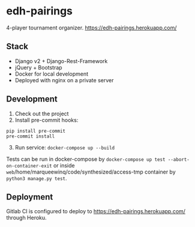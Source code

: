 # edh-pairings

4-player tournament organizer. https://edh-pairings.herokuapp.com/

## Stack

 - Django v2 + Django-Rest-Framework
 - jQuery + Bootstrap
 - Docker for local development
 - Deployed with nginx on a private server

## Development

 1. Check out the project
 2. Install pre-commit hooks:

```
pip install pre-commit
pre-commit install
```

 3. Run service: `docker-compose up --build`

Tests can be run in docker-compose by `docker-compose up test --abort-on-container-exit`
 or inside `web`/home/marqueewinq/code/synthesized/access-tmp container by `python3 manage.py test`.

## Deployment

Gitlab CI is configured to deploy to https://edh-pairings.herokuapp.com/ through Heroku.
